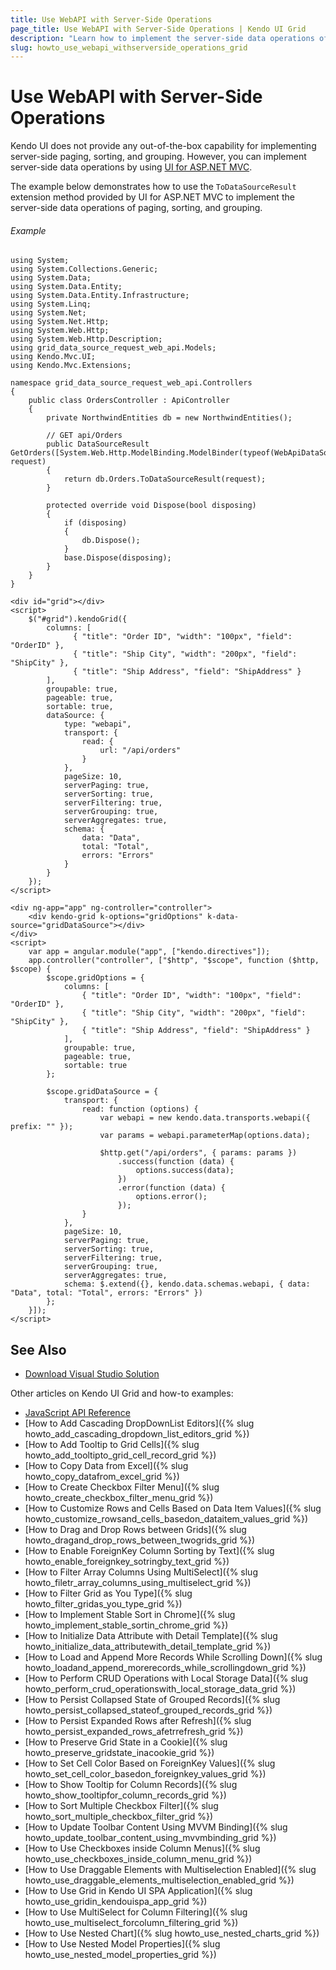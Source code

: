 ```yaml
---
title: Use WebAPI with Server-Side Operations
page_title: Use WebAPI with Server-Side Operations | Kendo UI Grid
description: "Learn how to implement the server-side data operations of paging, sorting, and filtering with WebAPI and Kendo UI Grid."
slug: howto_use_webapi_withserverside_operations_grid
---
```


# Use WebAPI with Server-Side Operations

Kendo UI does not provide any out-of-the-box capability for implementing server-side paging, sorting, and grouping. However, you can implement server-side data operations by using [UI for ASP.NET MVC](/aspnet-mvc).

The example below demonstrates how to use the `ToDataSourceResult` extension method provided by UI for ASP.NET MVC to implement the server-side data operations of paging, sorting, and grouping.

###### Example

```Controller
using System;
using System.Collections.Generic;
using System.Data;
using System.Data.Entity;
using System.Data.Entity.Infrastructure;
using System.Linq;
using System.Net;
using System.Net.Http;
using System.Web.Http;
using System.Web.Http.Description;
using grid_data_source_request_web_api.Models;
using Kendo.Mvc.UI;
using Kendo.Mvc.Extensions;

namespace grid_data_source_request_web_api.Controllers
{
    public class OrdersController : ApiController
    {
        private NorthwindEntities db = new NorthwindEntities();

        // GET api/Orders
        public DataSourceResult GetOrders([System.Web.Http.ModelBinding.ModelBinder(typeof(WebApiDataSourceRequestModelBinder))]DataSourceRequest request)
        {
            return db.Orders.ToDataSourceResult(request);
        }

        protected override void Dispose(bool disposing)
        {
            if (disposing)
            {
                db.Dispose();
            }
            base.Dispose(disposing);
        }
    }
}
```
```jQuery
<div id="grid"></div>
<script>
    $("#grid").kendoGrid({
        columns: [
              { "title": "Order ID", "width": "100px", "field": "OrderID" },
              { "title": "Ship City", "width": "200px", "field": "ShipCity" },
              { "title": "Ship Address", "field": "ShipAddress" }
        ],
        groupable: true,
        pageable: true,
        sortable: true,
        dataSource: {
            type: "webapi",
            transport: {
                read: {
                    url: "/api/orders"
                }
            },
            pageSize: 10,
            serverPaging: true,
            serverSorting: true,
            serverFiltering: true,
            serverGrouping: true,
            serverAggregates: true,
            schema: {
                data: "Data",
                total: "Total",
                errors: "Errors"
            }
        }
    });
</script>
```
```Angular
<div ng-app="app" ng-controller="controller">
    <div kendo-grid k-options="gridOptions" k-data-source="gridDataSource"></div>
</div>
<script>
    var app = angular.module("app", ["kendo.directives"]);
    app.controller("controller", ["$http", "$scope", function ($http, $scope) {
        $scope.gridOptions = {
            columns: [
                { "title": "Order ID", "width": "100px", "field": "OrderID" },
                { "title": "Ship City", "width": "200px", "field": "ShipCity" },
                { "title": "Ship Address", "field": "ShipAddress" }
            ],
            groupable: true,
            pageable: true,
            sortable: true
        };

        $scope.gridDataSource = {
            transport: {
                read: function (options) {
                    var webapi = new kendo.data.transports.webapi({ prefix: "" });
                    var params = webapi.parameterMap(options.data);

                    $http.get("/api/orders", { params: params })
                        .success(function (data) {
                            options.success(data);
                        })
                        .error(function (data) {
                            options.error();
                        });
                }
            },
            pageSize: 10,
            serverPaging: true,
            serverSorting: true,
            serverFiltering: true,
            serverGrouping: true,
            serverAggregates: true,
            schema: $.extend({}, kendo.data.schemas.webapi, { data: "Data", total: "Total", errors: "Errors" })
        };
    }]);
</script>
```

## See Also

* [Download Visual Studio Solution](https://github.com/telerik/kendo-examples-asp-net-mvc/tree/master/grid-data-source-request-web-api)

Other articles on Kendo UI Grid and how-to examples:

* [JavaScript API Reference](/api/javascript/ui/grid)
* [How to Add Cascading DropDownList Editors]({% slug howto_add_cascading_dropdown_list_editors_grid %})
* [How to Add Tooltip to Grid Cells]({% slug howto_add_tooltipto_grid_cell_record_grid %})
* [How to Copy Data from Excel]({% slug howto_copy_datafrom_excel_grid %})
* [How to Create Checkbox Filter Menu]({% slug howto_create_checkbox_filter_menu_grid %})
* [How to Customize Rows and Cells Based on Data Item Values]({% slug howto_customize_rowsand_cells_basedon_dataitem_values_grid %})
* [How to Drag and Drop Rows between Grids]({% slug howto_dragand_drop_rows_between_twogrids_grid %})
* [How to Enable ForeignKey Column Sorting by Text]({% slug howto_enable_foreignkey_sotringby_text_grid %})
* [How to Filter Array Columns Using MultiSelect]({% slug howto_filetr_array_columns_using_multiselect_grid %})
* [How to Filter Grid as You Type]({% slug howto_filter_gridas_you_type_grid %})
* [How to Implement Stable Sort in Chrome]({% slug howto_implement_stable_sortin_chrome_grid %})
* [How to Initialize Data Attribute with Detail Template]({% slug howto_initialize_data_attributewith_detail_template_grid %})
* [How to Load and Append More Records While Scrolling Down]({% slug howto_loadand_append_morerecords_while_scrollingdown_grid %})
* [How to Perform CRUD Operations with Local Storage Data]({% slug howto_perform_crud_operationswith_local_storage_data_grid %})
* [How to Persist Collapsed State of Grouped Records]({% slug howto_persist_collapsed_stateof_grouped_records_grid %})
* [How to Persist Expanded Rows after Refresh]({% slug howto_persist_expanded_rows_afetrrefresh_grid %})
* [How to Preserve Grid State in a Cookie]({% slug howto_preserve_gridstate_inacookie_grid %})
* [How to Set Cell Color Based on ForeignKey Values]({% slug howto_set_cell_color_basedon_foreignkey_values_grid %})
* [How to Show Tooltip for Column Records]({% slug howto_show_tooltipfor_column_records_grid %})
* [How to Sort Multiple Checkbox Filter]({% slug howto_sort_multiple_checkbox_filter_grid %})
* [How to Update Toolbar Content Using MVVM Binding]({% slug howto_update_toolbar_content_using_mvvmbinding_grid %})
* [How to Use Checkboxes inside Column Menus]({% slug howto_use_checkboxes_inside_column_menu_grid %})
* [How to Use Draggable Elements with Multiselection Enabled]({% slug howto_use_draggable_elements_multiselection_enabled_grid %})
* [How to Use Grid in Kendo UI SPA Application]({% slug howto_use_gridin_kendouispa_app_grid %})
* [How to Use MultiSelect for Column Filtering]({% slug howto_use_multiselect_forcolumn_filtering_grid %})
* [How to Use Nested Chart]({% slug howto_use_nested_charts_grid %})
* [How to Use Nested Model Properties]({% slug howto_use_nested_model_properties_grid %})
